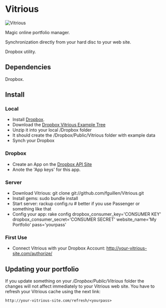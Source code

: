 # Vitrious
![Vitrious](http://farm5.static.flickr.com/4151/4987527096_2245385d8c.jpg)

Magic online portfolio manager.

Synchronization directly from your hard disc to your web site.

Dropbox utility.

## Dependencies

Dropbox.


## Install

### Local

* Install [Dropbox](https://www.dropbox.com/install).
* Download the [Dropbox Vitrious Example Tree](http://github.com/fguillen/Vitrious/blob/master/example/Dropbox_Tree_Example.zip)
* Unzip it into your local /Dropbox folder
* It should create the /Dropbox/Public/Vitrious folder with example data
* Synch your Dropbox

### Dropbox

* Create an App on the [Dropbox API Site](https://www.dropbox.com/developers/apps)
* Anote the 'App keys' for this app.

### Server

* Download Vitrious:
    git clone git://github.com/fguillen/Vitrious.git
* Install gems:
    sudo bundle install
* Start server:
    rackup config.ru  # better if you use Passenger or something like that
* Config your app:
    rake config dropbox_consumer_key='CONSUMER KEY' dropbox_consumer_secret='CONSUMER SECRET' website_name='My Portfolio' pass='yourpass'
    

### First Use

* Connect Vitrious with your Dropbox Account:
    http://your-vitrious-site.com/authorize/<yourpass>


## Updating your portfolio

If you update something on your */Dropbox/Public/Vitrious* folder the changes will not affect immediately to your Vitrious web site. You have to refresh your Vitrious cache using the next link:

    http://your-vitrious-site.com/refresh/<yourpass>
